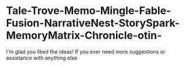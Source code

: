 # Tale-Trove-Memo-Mingle-Fable-Fusion-NarrativeNest-StorySpark-MemoryMatrix-Chronicle-otin-
I'm glad you liked the ideas! If you ever need more suggestions or assistance with anything else
